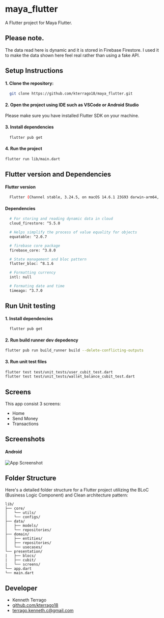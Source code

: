 # maya_flutter

A Flutter project for Maya Flutter. 

## Please note.
The data read here is dynamic and it is stored in Firebase Firestore. I used it to make the data shown here feel real rather than using a fake API.

## Setup Instructions

#### 1. Clone the repository:

```bash
  git clone https://github.com/kterrago18/maya_flutter.git
```

#### 2. Open the project using IDE such as VSCode or Android Studio
Please make sure you have installed Flutter SDK on your machine.

#### 3. Install dependencies

```bash
  flutter pub get
```
#### 4. Run the project

```bash
flutter run lib/main.dart
```

## Flutter version and Dependencies
#### Flutter version

```bash
  Flutter (Channel stable, 3.24.5, on macOS 14.6.1 23G93 darwin-arm64, locale en-PH)
```

#### Dependencies
```bash
  # For storing and reading dynamic data in cloud
  cloud_firestore: ^5.5.0

  # Helps simplify the process of value equality for objects
  equatable: ^2.0.7

  # firebase core package
  firebase_core: ^3.8.0

  # State management and bloc pattern
  flutter_bloc: ^8.1.6

  # Formatting currency
  intl: null

  # Formating date and time
  timeago: ^3.7.0
```

## Run Unit testing

#### 1. Install dependencies
```bash
  flutter pub get
```
#### 2. Run build runner dev depedency

```bash
flutter pub run build_runner build --delete-conflicting-outputs
```
#### 3. Run unit test files

```bash
flutter test test/unit_tests/user_cubit_test.dart
flutter test test/unit_tests/wallet_balance_cubit_test.dart
```

## Screens

This app consist 3 screens:

- Home
- Send Money
- Transactions

## Screenshots

#### Android
![App Screenshot](https://i.giphy.com/media/v1.Y2lkPTc5MGI3NjExd3lwOGhkbWFjZ2htM3FneTRmYXR6Mm5pb2JsZHo2NDdwaDBuZHN2aiZlcD12MV9pbnRlcm5hbF9naWZfYnlfaWQmY3Q9Zw/bkUqQ4FRspH3Di8qmV/giphy.gif)


## Folder Structure

Here's a detailed folder structure for a Flutter project utilizing the BLoC (Business Logic Component) and Clean architecture pattern:

    lib/
    ├── core/
    │   └── utils/
    │   └── configs/
    ├── data/
    │   ├── models/
    │   └── repositories/
    ├── domain/
    │   ├── entities/
    │   ├── repositories/
    │   └── usecases/
    └── presentation/
    |   ├── blocs/
    |   ├── cubit/
    |   └── screens/
    └── app.dart
    └── main.dart


## Developer

- Kenneth Terrago
- [github.com/kterrago18](https://github.com/kterrago18)
- terrago.kenneth.c@gmail.com

